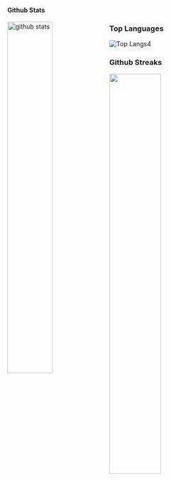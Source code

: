 #### Github Stats
<img src="https://github-readme-stats.vercel.app/api?username=ImYoung-Geneloop&show_icons=true&theme=gotham" alt="github stats" width="45%" align="left"/>


### Top Languages
 ![Top Langs](https://github-readme-stats.vercel.app/api/top-langs/?username=kritika-pattalam&layout=compact)4
 
 ### Github Streaks
<img src="https://github-readme-streak-stats.herokuapp.com/?user=kritika-pattalam&theme=dark" width="48%" >
